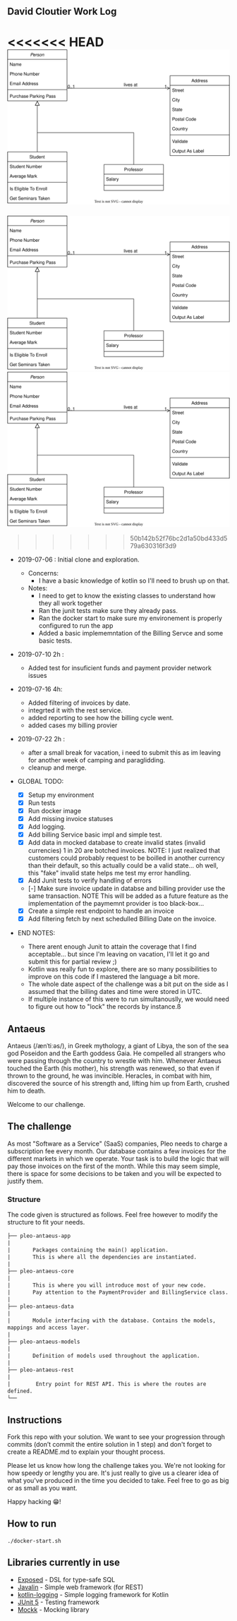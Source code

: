 ## David Cloutier Work Log

<<<<<<< HEAD
![diagram](./arch2.drawio.svg)
=======
![diagram](./arch.drawio.svg)
<img src="./arch.drawio.svg">
>>>>>>> 50b142b52f76bc2d1a50bd433d579a630316f3d9

* 2019-07-06 : Initial clone and exploration.
    * Concerns: 
        * I have a basic knowledge of kotlin so I'll need to brush up on that.
    * Notes:
        * I need to get to know the existing classes to understand how they all work together
        * Ran the junit tests make sure they already pass.
        * Ran the docker start to make sure my environement is properly configured to run the app
        * Added a basic implememntation of the Billing Servce and some basic tests.
        
* 2019-07-10 2h : 
    * Added test for insuficient funds and payment provider network issues

* 2019-07-16 4h:
    * Added filtering of invoices by date.
    * integrted it with the rest service.
    * added reporting to see how the billing cycle went.
    * added cases my billing provier
    
* 2019-07-22 2h :
    * after a small break for vacation, i need to submit this as im leaving for another week of camping and paraglidding.
    * cleanup and merge. 
    
* GLOBAL TODO:
    * [X] Setup my environment
    * [X] Run tests
    * [X] Run docker image
    * [X] Add missing invoice statuses
    * [X] Add logging.
    * [X] Add billing Service basic impl and simple test.
    * [X] Add data in mocked database to create invalid states (invalid currencies) 1 in 20 are botched invoices. NOTE: I just realized that customers could probably request to be boilled in another currency than their default, so this actually could be a valid state... oh well, this "fake" invalid state helps me test my error handling.
    * [X] Add Junit tests to verify handling of errors
    * [-] Make sure invoice update in databse and billing provider use the same transaction. NOTE This will be added as a future feature as the implementation of the paymemnt provider is too black-box...
    * [X] Create a simple rest endpoint to handle an invoice
    * [X] Add filtering fetch by next schedulled Billing Date on the invoice.
    
* END NOTES:
    * There arent enough Junit to attain the coverage that I find acceptable... but since I'm leaving on vacation, I'll let it go and submit this for partial review ;)
    * Kotlin was really fun to explore, there are so many possibilities to improve on this code if I mastered the language a bit more.
    * The whole date aspect of the challenge was a bit put on the side as I assumed that the billing dates and time were stored in UTC. 
    * If multiple instance of this were to run simultanouslly, we would need to figure out how to "lock" the records by instance.ß

## Antaeus

Antaeus (/ænˈtiːəs/), in Greek mythology, a giant of Libya, the son of the sea god Poseidon and the Earth goddess Gaia. He compelled all strangers who were passing through the country to wrestle with him. Whenever Antaeus touched the Earth (his mother), his strength was renewed, so that even if thrown to the ground, he was invincible. Heracles, in combat with him, discovered the source of his strength and, lifting him up from Earth, crushed him to death.

Welcome to our challenge.

## The challenge

As most "Software as a Service" (SaaS) companies, Pleo needs to charge a subscription fee every month. Our database contains a few invoices for the different markets in which we operate. Your task is to build the logic that will pay those invoices on the first of the month. While this may seem simple, there is space for some decisions to be taken and you will be expected to justify them.

### Structure
The code given is structured as follows. Feel free however to modify the structure to fit your needs.
```
├── pleo-antaeus-app
|
|       Packages containing the main() application. 
|       This is where all the dependencies are instantiated.
|
├── pleo-antaeus-core
|
|       This is where you will introduce most of your new code.
|       Pay attention to the PaymentProvider and BillingService class.
|
├── pleo-antaeus-data
|
|       Module interfacing with the database. Contains the models, mappings and access layer.
|
├── pleo-antaeus-models
|
|       Definition of models used throughout the application.
|
├── pleo-antaeus-rest
|
|        Entry point for REST API. This is where the routes are defined.
└──
```

## Instructions
Fork this repo with your solution. We want to see your progression through commits (don’t commit the entire solution in 1 step) and don't forget to create a README.md to explain your thought process.

Please let us know how long the challenge takes you. We're not looking for how speedy or lengthy you are. It's just really to give us a clearer idea of what you've produced in the time you decided to take. Feel free to go as big or as small as you want.

Happy hacking 😁!

## How to run
```
./docker-start.sh
```

## Libraries currently in use
* [Exposed](https://github.com/JetBrains/Exposed) - DSL for type-safe SQL
* [Javalin](https://javalin.io/) - Simple web framework (for REST)
* [kotlin-logging](https://github.com/MicroUtils/kotlin-logging) - Simple logging framework for Kotlin
* [JUnit 5](https://junit.org/junit5/) - Testing framework
* [Mockk](https://mockk.io/) - Mocking library
